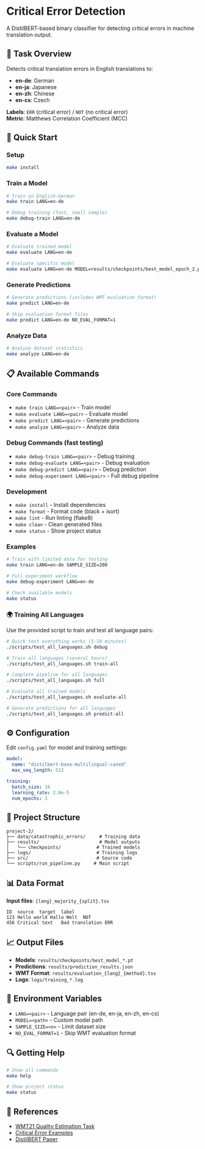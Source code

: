 # Critical Error Detection

A DistilBERT-based binary classifier for detecting critical errors in machine translation output.

## 🎯 Task Overview

Detects critical translation errors in English translations to:
- **en-de**: German
- **en-ja**: Japanese  
- **en-zh**: Chinese
- **en-cs**: Czech

**Labels**: `ERR` (critical error) / `NOT` (no critical error)  
**Metric**: Matthews Correlation Coefficient (MCC)

## 🚀 Quick Start

### Setup
```bash
make install
```

### Train a Model
```bash
# Train on English-German
make train LANG=en-de

# Debug training (fast, small sample)
make debug-train LANG=en-de
```

### Evaluate a Model
```bash
# Evaluate trained model
make evaluate LANG=en-de

# Evaluate specific model
make evaluate LANG=en-de MODEL=results/checkpoints/best_model_epoch_2.pt
```

### Generate Predictions
```bash
# Generate predictions (includes WMT evaluation format)
make predict LANG=en-de

# Skip evaluation format files
make predict LANG=en-de NO_EVAL_FORMAT=1
```

### Analyze Data
```bash
# Analyze dataset statistics
make analyze LANG=en-de
```

## 📋 Available Commands

### Core Commands
- `make train LANG=<pair>` - Train model
- `make evaluate LANG=<pair>` - Evaluate model  
- `make predict LANG=<pair>` - Generate predictions
- `make analyze LANG=<pair>` - Analyze data

### Debug Commands (fast testing)
- `make debug-train LANG=<pair>` - Debug training
- `make debug-evaluate LANG=<pair>` - Debug evaluation
- `make debug-predict LANG=<pair>` - Debug prediction
- `make debug-experiment LANG=<pair>` - Full debug pipeline

### Development
- `make install` - Install dependencies
- `make format` - Format code (black + isort)
- `make lint` - Run linting (flake8)
- `make clean` - Clean generated files
- `make status` - Show project status

### Examples
```bash
# Train with limited data for testing
make train LANG=en-de SAMPLE_SIZE=200

# Full experiment workflow
make debug-experiment LANG=en-de

# Check available models
make status
```

### 🌍 Training All Languages

Use the provided script to train and test all language pairs:

```bash
# Quick test everything works (5-10 minutes)
./scripts/test_all_languages.sh debug

# Train all languages (several hours)
./scripts/test_all_languages.sh train-all

# Complete pipeline for all languages
./scripts/test_all_languages.sh full

# Evaluate all trained models
./scripts/test_all_languages.sh evaluate-all

# Generate predictions for all languages
./scripts/test_all_languages.sh predict-all
```

## ⚙️ Configuration

Edit `config.yaml` for model and training settings:

```yaml
model:
  name: "distilbert-base-multilingual-cased"
  max_seq_length: 512

training:
  batch_size: 16
  learning_rate: 2.0e-5
  num_epochs: 3
```

## 📁 Project Structure

```
project-2/
├── data/catastrophic_errors/     # Training data
├── results/                      # Model outputs
│   └── checkpoints/             # Trained models
├── logs/                        # Training logs
├── src/                         # Source code
└── scripts/run_pipeline.py     # Main script
```

## 📊 Data Format

**Input files**: `{lang}_majority_{split}.tsv`
```
ID	source	target	label
123	Hello world	Hallo Welt	NOT
456	Critical text	Bad translation	ERR
```

## 📈 Output Files

- **Models**: `results/checkpoints/best_model_*.pt`
- **Predictions**: `results/prediction_results.json` 
- **WMT Format**: `results/evaluation_{lang}_{method}.tsv`
- **Logs**: `logs/training_*.log`

## 🔧 Environment Variables

- `LANG=<pair>` - Language pair (en-de, en-ja, en-zh, en-cs)
- `MODEL=<path>` - Custom model path
- `SAMPLE_SIZE=<n>` - Limit dataset size
- `NO_EVAL_FORMAT=1` - Skip WMT evaluation format

## 🔍 Getting Help

```bash
# Show all commands
make help

# Show project status
make status
```

## 🔗 References

- [WMT21 Quality Estimation Task](https://www.statmt.org/wmt21/quality-estimation-task.html)
- [Critical Error Examples](https://statmt.org/wmt21/quality-estimation-task_critical-error-examples.html)
- [DistilBERT Paper](https://arxiv.org/abs/1910.01108) 